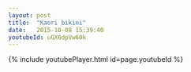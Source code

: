 ```yaml
---
layout: post
title:  "Kaori bikini"
date:   2015-10-08 15:39:40
youtubeId: uGX6dpVw6Ok
---
```


{% include youtubePlayer.html id=page.youtubeId %}
